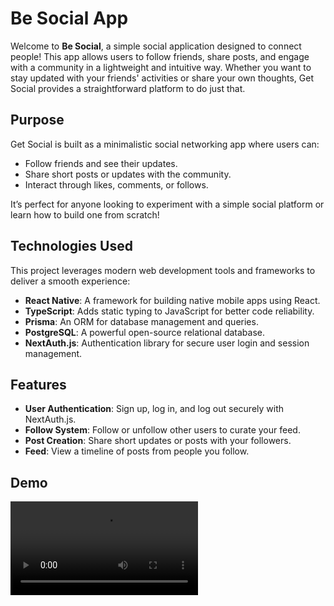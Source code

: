 # Be Social App

Welcome to **Be Social**, a simple social application designed to connect people! This app allows users to follow friends, share posts, and engage with a community in a lightweight and intuitive way. Whether you want to stay updated with your friends' activities or share your own thoughts, Get Social provides a straightforward platform to do just that.

## Purpose
Get Social is built as a minimalistic social networking app where users can:
- Follow friends and see their updates.
- Share short posts or updates with the community.
- Interact through likes, comments, or follows.

It’s perfect for anyone looking to experiment with a simple social platform or learn how to build one from scratch!

## Technologies Used
This project leverages modern web development tools and frameworks to deliver a smooth experience:
- **React Native**: A framework for building native mobile apps using React.
- **TypeScript**: Adds static typing to JavaScript for better code reliability.
- **Prisma**: An ORM for database management and queries.
- **PostgreSQL**: A powerful open-source relational database.
- **NextAuth.js**: Authentication library for secure user login and session management.

## Features
- **User Authentication**: Sign up, log in, and log out securely with NextAuth.js.
- **Follow System**: Follow or unfollow other users to curate your feed.
- **Post Creation**: Share short updates or posts with your followers.
- **Feed**: View a timeline of posts from people you follow.

## Demo 
![Be social app demo](assets/be-social-app-demo.mov)
